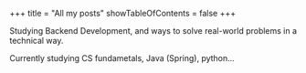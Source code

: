 +++
title = "All my posts"
showTableOfContents = false
+++

Studying Backend Development, and ways to solve real-world problems in a technical way.

Currently studying CS fundametals, Java (Spring), python...
